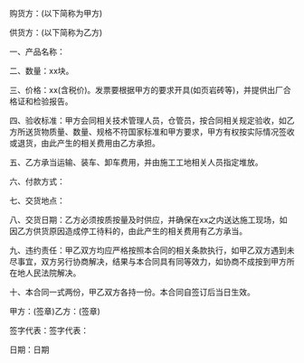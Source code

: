
 


购货方：(以下简称为甲方)


供货方：(以下简称为乙方)


一、产品名称：


二、数量：xx块。


三、价格：xx(含税价)。发票要根据甲方的要求开具(如页岩砖等)，并提供出厂合格证和检验报告。


四、验收标准：甲方会同相关技术管理人员，仓管员，按合同相关规定验收，如乙方所送货物质量、数量、规格不符国家标准和甲方要求，甲方有权按实际情况签收或退货，由此产生的相关费用由乙方承担。


五、乙方承当运输、装车、卸车费用，并由施工工地相关人员指定堆放。


六、付款方式：


七、交货地点：


八、交货日期：乙方必须按质按量及时供应，并确保在xx之内送达施工现场，如因乙方供货原因造成停工待料的，由此产生的相关费用有乙方承当。


九、违约责任：甲乙双方均应严格按照本合同的相关条款执行，如甲乙双方遇到未尽事宜，双方另行协商解决，结果与本合同具有同等效力，如协商不成按到甲方所在地人民法院解决。


十、本合同一式两份，甲乙双方各持一份。本合同自签订后当日生效。


甲方：(签章)乙方：(签章)


签字代表：签字代表：


日期：日期
 


 

 
 
 
 
 
  


  
 

  


  


  
 
 
 
 

